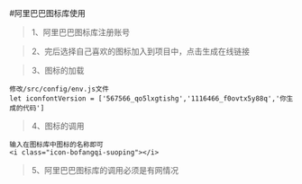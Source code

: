 #阿里巴巴图标库使用
>1、阿里巴巴图标库注册账号

>2、完后选择自己喜欢的图标加入到项目中，点击生成在线链接

>3、图标的加载

    修改/src/config/env.js文件
    let iconfontVersion = ['567566_qo5lxgtishg','1116466_f0ovtx5y88q','你生成的代码']
>4、图标的调用

    输入在图标库中图标的名称即可
    <i class="icon-bofangqi-suoping"></i>
    
>5、阿里巴巴图标库的调用必须是有网情况